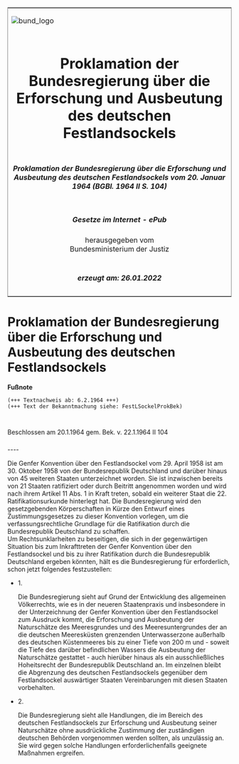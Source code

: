 <span id="DECKBLATT.html"></span>

<table border="0" frame="border" width="100%">

<tr valign="top">

<td align="left">

![bund\_logo](BfJ_2021_Web_de_de.gif)

</td>

<td align="right">

 

</td>

</tr>

<tr align="center" valign="middle">

<td colspan="2">

# Proklamation der Bundesregierung über die Erforschung und Ausbeutung des deutschen Festlandsockels

</td>

</tr>

<tr align="center" valign="middle">

<td colspan="2">

##### Proklamation der Bundesregierung über die Erforschung und Ausbeutung des deutschen Festlandsockels vom 20. Januar 1964 (BGBl. 1964 II S. 104)

</td>

</tr>

<tr align="center" valign="middle">

<td colspan="2">

  
  

##### Gesetze im Internet - ePub  
  
herausgegeben vom  
Bundesministerium der Justiz

</td>

</tr>

<tr align="center" valign="bottom">

<td colspan="2">

  
  

##### erzeugt am: 26.01.2022

</td>

</tr>

</table>

<span id="BJNR301040964.html"></span>

# Proklamation der Bundesregierung über die Erforschung und Ausbeutung des deutschen Festlandsockels

<div>

  
**Fußnote**

<div class="jnhtml">

<div>

<div class="jurAbsatz">

  

``` 
(+++ Textnachweis ab: 6.2.1964 +++)
(+++ Text der Bekanntmachung siehe: FestLSockelProkBek)

 
```

Beschlossen am 20.1.1964 gem. Bek. v. 22.1.1964 II 104

</div>

</div>

</div>

</div>

<span id="BJNR301040964BJNE000100377.html"></span>

###   
\----

<div>

<div class="jnhtml">

<div>

<div class="jurAbsatz">

Die Genfer Konvention über den Festlandsockel vom 29. April 1958 ist am
30. Oktober 1958 von der Bundesrepublik Deutschland und darüber hinaus
von 45 weiteren Staaten unterzeichnet worden. Sie ist inzwischen bereits
von 21 Staaten ratifiziert oder durch Beitritt angenommen worden und
wird nach ihrem Artikel 11 Abs. 1 in Kraft treten, sobald ein weiterer
Staat die 22. Ratifikationsurkunde hinterlegt hat. Die Bundesregierung
wird den gesetzgebenden Körperschaften in Kürze den Entwurf eines
Zustimmungsgesetzes zu dieser Konvention vorlegen, um die
verfassungsrechtliche Grundlage für die Ratifikation durch die
Bundesrepublik Deutschland zu schaffen.  
Um Rechtsunklarheiten zu beseitigen, die sich in der gegenwärtigen
Situation bis zum Inkrafttreten der Genfer Konvention über den
Festlandsockel und bis zu ihrer Ratifikation durch die Bundesrepublik
Deutschland ergeben könnten, hält es die Bundesregierung für
erforderlich, schon jetzt folgendes festzustellen:

  - 1\.
    
    <div style="">
    
    Die Bundesregierung sieht auf Grund der Entwicklung des allgemeinen
    Völkerrechts, wie es in der neueren Staatenpraxis und insbesondere
    in der Unterzeichnung der Genfer Konvention über den Festlandsockel
    zum Ausdruck kommt, die Erforschung und Ausbeutung der Naturschätze
    des Meeresgrundes und des Meeresuntergrundes der an die deutschen
    Meeresküsten grenzenden Unterwasserzone außerhalb des deutschen
    Küstenmeeres bis zu einer Tiefe von 200 m und - soweit die Tiefe
    des darüber befindlichen Wassers die Ausbeutung der Naturschätze
    gestattet - auch hierüber hinaus als ein ausschließliches
    Hoheitsrecht der Bundesrepublik Deutschland an. Im einzelnen bleibt
    die Abgrenzung des deutschen Festlandsockels gegenüber dem
    Festlandsockel auswärtiger Staaten Vereinbarungen mit diesen Staaten
    vorbehalten.
    
    </div>

  - 2\.
    
    <div style="">
    
    Die Bundesregierung sieht alle Handlungen, die im Bereich des
    deutschen Festlandsockels zur Erforschung und Ausbeutung seiner
    Naturschätze ohne ausdrückliche Zustimmung der zuständigen deutschen
    Behörden vorgenommen werden sollten, als unzulässig an. Sie wird
    gegen solche Handlungen erforderlichenfalls geeignete Maßnahmen
    ergreifen.
    
    </div>

</div>

</div>

</div>

</div>
